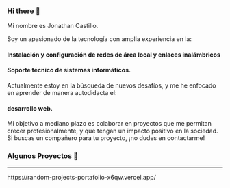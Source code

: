 ### Hi there 👋

Mi nombre es Jonathan Castillo.

Soy un apasionado de la tecnología con amplia experiencia en la:

#### Instalación y configuración de redes de área local y enlaces inalámbricos
#### Soporte técnico de sistemas informáticos. 

Actualmente estoy en la búsqueda de nuevos desafíos, y me he enfocado en aprender de manera autodidacta el:

#### desarrollo web.

Mi objetivo a mediano plazo es colaborar en proyectos que me permitan crecer profesionalmente, y que tengan un impacto positivo en la sociedad. Si buscas un compañero para tu proyecto, ¡no dudes en contactarme!

### Algunos Proyectos 👯
<hr>
https://random-projects-portafolio-x6qw.vercel.app/
<!--
**jonvzcas002/jonvzcas002** is a ✨ _special_ ✨ repository because its `README.md` (this file) appears on your GitHub profile.

Here are some ideas to get you started:

- 🔭 I’m currently working on ...
- 🌱 I’m currently learning ...
- 👯 I’m looking to collaborate on ...
- 🤔 I’m looking for help with ...
- 💬 Ask me about ...
- 📫 How to reach me: ...
- 😄 Pronouns: ...
- ⚡ Fun fact: ...
-->

